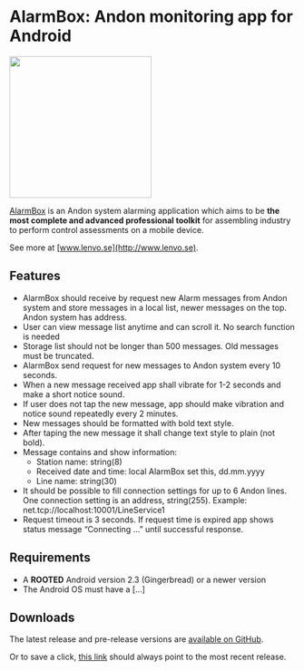# AlarmBox: Andon monitoring app for Android

<img src="https://d2xdl4ekgh4j79.cloudfront.net/courses/learn-basics-android-one-hour/l3.png" width="250" />

[AlarmBox](http://www.lenvo.se) is an Andon system alarming application which aims to be
**the most complete and advanced professional toolkit** for assembling industry to perform control assessments on a mobile device.

See more at [www.lenvo.se](http://www.lenvo.se).

## Features

* AlarmBox should receive by request new Alarm messages from Andon system and store messages in a local list, newer messages on the top. Andon system has address.
* User can view message list anytime and can scroll it. No search function is needed
* Storage list should not be longer than 500 messages. Old messages must be truncated.
* AlarmBox send request for new messages to Andon system every 10 seconds.
* When a new message received app shall vibrate for 1-2 seconds and make a short notice sound.
* If user does not tap the new message, app should make vibration and notice sound repeatedly every 2 minutes. 
* New messages should be formatted with bold text style.
* After taping the new message it shall change text style to plain (not bold).
* Message contains and show information: 
  * Station name: string(8)
  * Received date and time: local AlarmBox set this, dd.mm.yyyy
  * Line name: string(30)
* It should be possible to fill connection settings for up to 6 Andon lines. One connection setting is an address, string(255). Example: net.tcp://localhost:10001/LineService1 
* Request timeout is 3 seconds. If request time is expired app shows status message “Connecting …” until successful response.

## Requirements

* A **ROOTED** Android version 2.3 (Gingerbread) or a newer version
* The Android OS must have a [...]

## Downloads

The latest release and pre-release versions are [available on GitHub](https://github.com/aepetelin/andon-alarmbox/releases).

Or to save a click, [this link](https://github.com/aepetelin/andon-alarmbox/releases/latest) should always point to the most recent release.

